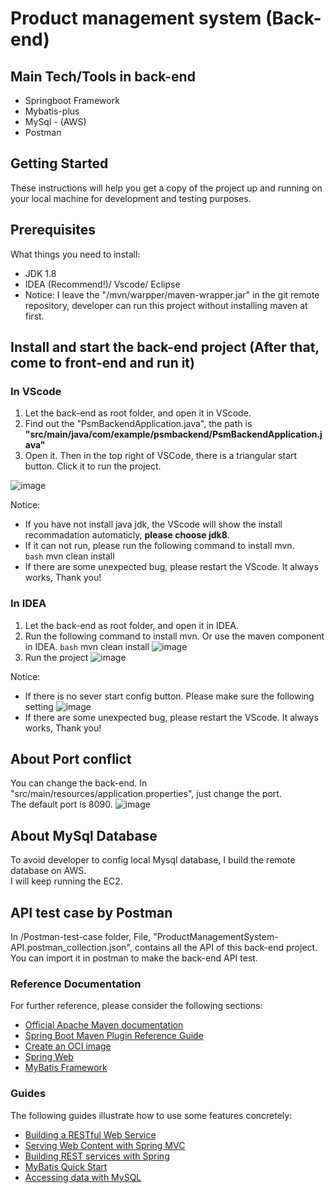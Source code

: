 # Product management system (Back-end)

## Main Tech/Tools in back-end
* Springboot Framework
* Mybatis-plus
* MySql - (AWS)
* Postman

## Getting Started
These instructions will help you get a copy of the project up and running on your local machine for development and testing purposes.

## Prerequisites
What things you need to install:

* JDK 1.8
* IDEA (Recommend!)/ Vscode/ Eclipse
* Notice: 
I leave the "/mvn/warpper/maven-wrapper.jar" in the git remote repository, developer can run this project without installing maven at first. 

## Install and start the back-end project (After that, come to front-end and run it)


### In VScode
1. Let the back-end as root folder, and open it in VScode. 
2. Find out the "PsmBackendApplication.java", the path is **"src/main/java/com/example/psmbackend/PsmBackendApplication.java"**
3. Open it. Then in the top right of VSCode, there is a triangular start button. Click it to run the project. 

![image](https://user-images.githubusercontent.com/87680634/230805273-8bfd2393-d442-4563-8c00-c39c78e50911.png)

Notice: 
* If you have not install java jdk, the VScode will show the install recommadation automaticly, **please choose jdk8**.
* If it can not run, please run the following command to install mvn.  
```bash``` mvn clean install
* If there are some unexpected bug, please restart the VScode. It always works, Thank you!

### In IDEA
1. Let the back-end as root folder, and open it in IDEA. 
2. Run the following command to install mvn. Or use the maven component in IDEA.
```bash``` mvn clean install
![image](https://user-images.githubusercontent.com/87680634/230805801-78b05955-e05b-467c-9c6a-e86614ea8769.png)
3. Run the project
![image](https://user-images.githubusercontent.com/87680634/230805868-780689fc-2539-451a-8040-0240e214d6d4.png)

Notice:
* If there is no sever start config button. Please make sure the following setting
![image](https://user-images.githubusercontent.com/87680634/230805997-2dac6c5d-ea49-431c-9cc2-19d7e3bbbd4d.png)
* If there are some unexpected bug, please restart the VScode. It always works, Thank you!


## About Port conflict  
You can change the back-end. In "src/main/resources/application.properties", just change the port.   
The default port is 8090.
![image](https://user-images.githubusercontent.com/87680634/230807456-d0d8664d-0cca-4a37-84b7-0df6e13e69e1.png)



## About MySql Database 

To avoid developer to config local Mysql database, I build the remote database on AWS.  
I will keep running the EC2. 


## API test case by Postman
In /Postman-test-case folder, File, "ProductManagementSystem-API.postman_collection.json", contains all the API of this back-end project.
You can import it in postman to make the back-end API test. 


### Reference Documentation

For further reference, please consider the following sections:

* [Official Apache Maven documentation](https://maven.apache.org/guides/index.html)
* [Spring Boot Maven Plugin Reference Guide](https://docs.spring.io/spring-boot/docs/2.7.11-SNAPSHOT/maven-plugin/reference/html/)
* [Create an OCI image](https://docs.spring.io/spring-boot/docs/2.7.11-SNAPSHOT/maven-plugin/reference/html/#build-image)
* [Spring Web](https://docs.spring.io/spring-boot/docs/2.7.11-SNAPSHOT/reference/htmlsingle/#web)
* [MyBatis Framework](https://mybatis.org/spring-boot-starter/mybatis-spring-boot-autoconfigure/)

### Guides

The following guides illustrate how to use some features concretely:

* [Building a RESTful Web Service](https://spring.io/guides/gs/rest-service/)
* [Serving Web Content with Spring MVC](https://spring.io/guides/gs/serving-web-content/)
* [Building REST services with Spring](https://spring.io/guides/tutorials/rest/)
* [MyBatis Quick Start](https://github.com/mybatis/spring-boot-starter/wiki/Quick-Start)
* [Accessing data with MySQL](https://spring.io/guides/gs/accessing-data-mysql/)
